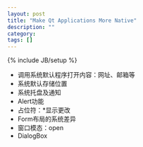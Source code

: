 ```yaml
---
layout: post
title: "Make Qt Applications More Native"
description: ""
category: 
tags: []
---
```

{% include JB/setup %}

- 调用系统默认程序打开内容：网址、邮箱等
- 系统默认存储位置
- 系统托盘及通知
- Alert功能
- 占位符：*显示更改
- Form布局的系统差异
- 窗口模态：open
- DialogBox
